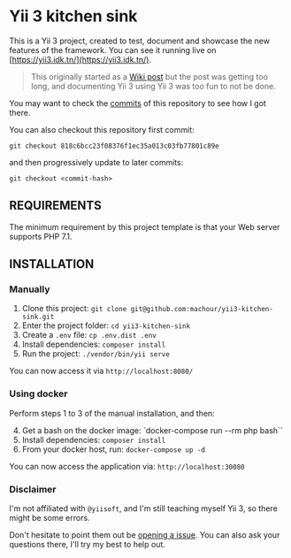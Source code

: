 # Yii 3 kitchen sink

This is a Yii 3 project, created to test, document and showcase the new features
of the framework. You can see it running live on [https://yii3.idk.tn/](https://yii3.idk.tn/).

> This originally started as a [Wiki post](https://www.yiiframework.com/wiki/2547/draft-understanding-yii-3)
> but the post was getting too long, and documenting Yii 3 using Yii 3 was too
> fun to not be done.

You may want to check the [commits](https://github.com/machour/yii3-kitchen-sink/commits/master) of this repository to see how I got there. 

You can also checkout this repository first commit:

    git checkout 818c6bcc23f08376f1ec35a013c03fb77801c89e

and then progressively update to later commits:

    git checkout <commit-hash>


REQUIREMENTS
------------

The minimum requirement by this project template is that your Web server supports PHP 7.1.

INSTALLATION
------------

### Manually

1. Clone this project: `git clone git@github.com:machour/yii3-kitchen-sink.git`
2. Enter the project folder: `cd yii3-kitchen-sink`
3. Create a `.env` file: `cp .env.dist .env`
4. Install dependencies: `composer install`
5. Run the project: `./vendor/bin/yii serve`

You can now access it via `http://localhost:8080/`

### Using docker

Perform steps 1 to 3 of the manual installation, and then:

4. Get a bash on the docker image: `docker-compose run --rm php bash``
5. Install dependencies: `composer install`
6. From your docker host, run: `docker-compose up -d`

You can now access the application via: `http://localhost:30080`

### Disclaimer

I'm not affiliated with `@yiisoft`, and I'm still teaching myself Yii 3, so there might be
some errors. 

Don't hesitate to point them out be [opening a issue](https://github.com/machour/yii3-kitchen-sink/issues/new).
You can also ask your questions there, I'll try my best to help out.